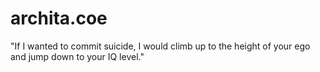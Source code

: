 # archita.coe
"If I wanted to commit suicide, I would climb up to the height of your ego and jump down to your IQ level."
